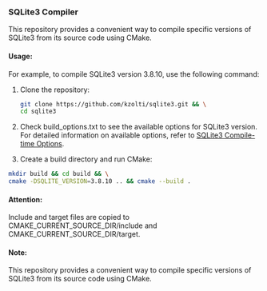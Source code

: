 ### SQLite3 Compiler

This repository provides a convenient way to compile specific versions of SQLite3 from its source code using CMake.

#### Usage:

For example, to compile SQLite3 version 3.8.10, use the following command:

1. Clone the repository:

   ```bash
   git clone https://github.com/kzolti/sqlite3.git && \
   cd sqlite3
    ```
2. Check build_options.txt to see the available options for SQLite3 version. For detailed information on available options, refer to [SQLite3 Compile-time Options](https://www.sqlite.org/compile.html). 


3. Create a build directory and run CMake:
```bash
mkdir build && cd build && \
cmake -DSQLITE_VERSION=3.8.10 .. && cmake --build .
```
#### Attention:
Include and target files are copied to CMAKE_CURRENT_SOURCE_DIR/include and CMAKE_CURRENT_SOURCE_DIR/target.    
#### Note:
This repository provides a convenient way to compile specific versions of SQLite3 from its source code using CMake.